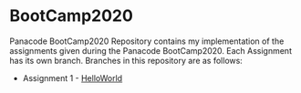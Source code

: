 # BootCamp2020
 Panacode BootCamp2020 
 Repository contains my implementation of the assignments given during the Panacode BootCamp2020. 
 Each Assignment has its own branch.
 Branches in this repository are as follows:
- Assignment 1 - [HelloWorld](https://github.com/hussnainwithss/BootCamp2020//tree/helloWorld-Surge)
